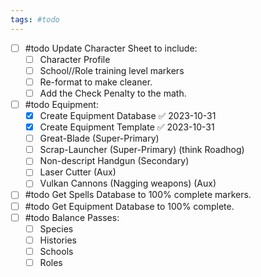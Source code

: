 ```yaml
---
tags: #todo
---
```

- [ ] #todo Update Character Sheet to include:
	- [ ] Character Profile
	- [ ] School//Role training level markers
	- [ ] Re-format to make cleaner.
	- [ ] Add the Check Penalty to the math.
- [ ] #todo Equipment:
	- [x] Create Equipment Database ✅ 2023-10-31
	- [x] Create Equipment Template ✅ 2023-10-31
	- [ ] Great-Blade (Super-Primary)
	- [ ] Scrap-Launcher (Super-Primary) (think Roadhog)
	- [ ] Non-descript Handgun (Secondary)
	- [ ] Laser Cutter (Aux)
	- [ ] Vulkan Cannons (Nagging weapons) (Aux)
- [ ] #todo Get Spells Database to 100% complete markers.
- [ ] #todo Get Equipment Database to 100% complete.
- [ ] #todo Balance Passes:
	- [ ] Species
	- [ ] Histories
	- [ ] Schools
	- [ ] Roles
